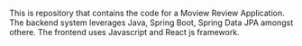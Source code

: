 This is repository that contains the code for a Moview Review Application.
The backend system leverages Java, Spring Boot, Spring Data JPA amongst othere. The frontend uses Javascript and React js framework.